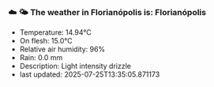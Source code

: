 ### ☁️ 🌤️  The weather in Florianópolis is: Florianópolis

- Temperature: 14.94°C
- On flesh: 15.0°C
- Relative air humidity: 96%
- Rain: 0.0 mm
- Description: Light intensity drizzle
- last updated: 2025-07-25T13:35:05.871173
